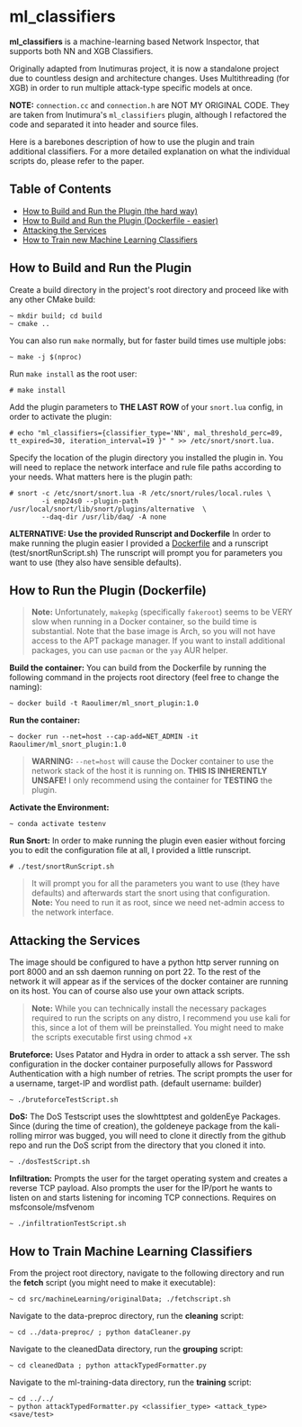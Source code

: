 # ml_classifiers

**ml_classifiers** is a machine-learning based Network Inspector, that supports both NN and XGB Classifiers.

Originally adapted from Inutimuras project, it is now a standalone project due to countless design and architecture changes. 
Uses Multithreading (for XGB) in order to run multiple attack-type specific models at once.

**NOTE:** `connection.cc` and `connection.h` are NOT MY ORIGINAL CODE. They are taken from Inutimura's `ml_classifiers` plugin, although I refactored the code and separated it into header and source files.

Here is a barebones description of how to use the plugin and train additional classifiers. For a more detailed explanation on what the individual scripts do, please refer to the paper.

## Table of Contents

- [How to Build and Run the Plugin (the hard way)](#how-to-build-and-run-the-plugin)
 - [How to Build and Run the Plugin  (Dockerfile - easier)](#how-to-run-the-plugin-dockerfile)
  - [Attacking the Services](#attacking-the-services)
- [How to Train new Machine Learning Classifiers](#how-to-train-machine-learning-classifiers)



## How to Build and Run the Plugin

Create a build directory in the project's root directory and proceed like with any other CMake build:
```console
~ mkdir build; cd build
~ cmake ..
```
You can also run `make` normally, but for faster build times use multiple jobs:
```console
~ make -j $(nproc)
```
Run `make install` as the root user:
```console
# make install
```
Add the plugin parameters to **THE LAST ROW** of your `snort.lua`  config, in order to activate the plugin:
```console
# echo "ml_classifiers={classifier_type='NN', mal_threshold_perc=89, tt_expired=30, iteration_interval=19 }" " >> /etc/snort/snort.lua.
```
Specify the location of the plugin directory you installed the plugin in. You will need to replace the network interface and rule file paths according to your needs. What matters here is the plugin path:
```console
# snort -c /etc/snort/snort.lua -R /etc/snort/rules/local.rules \
        -i enp24s0 --plugin-path /usr/local/snort/lib/snort/plugins/alternative  \
        --daq-dir /usr/lib/daq/ -A none
```

**ALTERNATIVE: Use the provided Runscript and Dockerfile**
In order to make running the plugin  easier I provided a [Dockerfile](#how-to-run-the-plugin-dockerfile) and a runscript (test/snortRunScript.sh)
The runscript will prompt you for parameters you want to use (they also have sensible defaults).



## How to Run the Plugin (Dockerfile)

> **Note:** Unfortunately, `makepkg` (specifically `fakeroot`) seems to be VERY slow when running in a Docker container, so the build time is substantial. Note that the base image is Arch, so you will not have access to the APT package manager.
> If you want to install additional packages, you can use `pacman` or the `yay` AUR helper.

**Build the container:**
You can build from the Dockerfile by running the following command in the projects root directory (feel free to change the naming):
```console
~ docker build -t Raoulimer/ml_snort_plugin:1.0
```
**Run the container:**
```console
~ docker run --net=host --cap-add=NET_ADMIN -it Raoulimer/ml_snort_plugin:1.0
```
> **WARNING:** `--net=host` will cause the Docker container to use the network stack of the host it is running on. **THIS IS INHERENTLY UNSAFE!** I only recommend using the container for **TESTING** the plugin.
>

**Activate the Environment:**
```console
~ conda activate testenv
```

**Run  Snort:**
In order to make running the plugin even easier without forcing you to edit the configuration file at all, I  provided a little runscript.
```console
# ./test/snortRunScript.sh
```
> It will prompt you for all the parameters you want to use (they have defaults) and afterwards start the snort using that configuration. 
> **Note:**  You need to run it as root, since we need net-admin access to the network interface.


## Attacking the Services
The image should be configured to have a python http server running on port 8000 and an ssh daemon running on port 22. To the rest of the network it will appear as if the services of the docker container are running on its host. You can of course also use your own attack scripts.

> **Note:** While you can technically install the necessary packages required to run the scripts on any distro, I 
> recommend you use kali for this, since a lot of them will be preinstalled. You might need to make the scripts executable first using chmod +x

**Bruteforce:** 
Uses Patator and Hydra in order to attack a ssh server. The ssh configuration in the docker container purposefully allows for Password Authentication with a high number of retries. 
The script prompts the user for a username, target-IP and wordlist path. (default username: builder)
```console
~ ./bruteforceTestScript.sh
```
**DoS:** 
The DoS Testscript uses the slowhttptest and goldenEye Packages. Since (during the time of creation), the goldeneye package from the kali-rolling mirror was bugged, you will need to clone it directly from the github repo and run the DoS script from the directory that you cloned it into. 
```console
~ ./dosTestScript.sh
```

**Infiltration:** 
Prompts the user for the target operating system and creates a reverse TCP payload. 
Also prompts the user for the  IP/port he wants to listen on and starts listening for incoming TCP connections. Requires on msfconsole/msfvenom
```console
~ ./infiltrationTestScript.sh
```

## How to Train Machine Learning Classifiers

From the project root directory, navigate to the following directory and run the **fetch** script (you might need to make it executable):
```console
~ cd src/machineLearning/originalData; ./fetchscript.sh
```
Navigate to the data-preproc directory, run the **cleaning** script:
```console
~ cd ../data-preproc/ ; python dataCleaner.py
```
Navigate to the cleanedData directory, run the **grouping** script:
```console
~ cd cleanedData ; python attackTypedFormatter.py
```
Navigate to the ml-training-data directory, run the **training** script:
```console
~ cd ../../ 
~ python attackTypedFormatter.py <classifier_type> <attack_type> <save/test>
```
